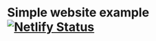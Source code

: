 # Simple website example [![Netlify Status](https://api.netlify.com/api/v1/badges/f7ab7a16-4695-4e43-8cf4-979d06b2983d/deploy-status)](https://app.netlify.com/sites/my-simple-website-29c7ec/deploys)